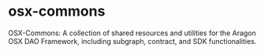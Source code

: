 # osx-commons

OSX-Commons: A collection of shared resources and utilities for the Aragon OSX DAO Framework, including subgraph, contract, and SDK functionalities.
